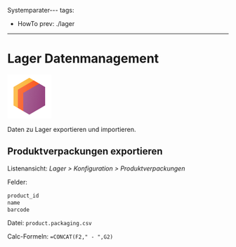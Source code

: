 Systemparater---
tags:
- HowTo
prev: ./lager
---
# Lager Datenmanagement
![icons_odoo_stock](assets/icons_odoo_stock.png)

Daten zu Lager exportieren und importieren.

## Produktverpackungen exportieren

Listenansicht: *Lager > Konfiguration > Produktverpackungen*

Felder:
```
product_id
name
barcode
```
Datei: `product.packaging.csv`

Calc-Formeln: `=CONCAT(F2," - ",G2)`
